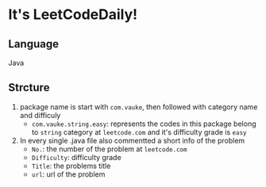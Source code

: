 # It's LeetCodeDaily!

## Language

Java

## Strcture

1. package name is start with `com.vauke`, then followed with category name and difficuly
    * `com.vauke.string.easy`: represents the codes in this package belong to `string` category at `leetcode.com` and it's difficulty grade is `easy`
2. In every single .java file also commentted a short info of the problem
    * `No.`: the number of the problem at `leetcode.com`
    * `Difficulty`: difficulty grade
    * `Title`: the problems title
    * `url`: url of the problem
